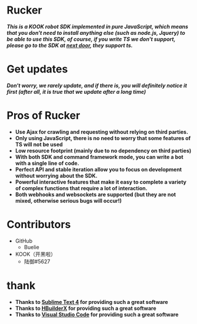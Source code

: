 # Rucker
***This is a KOOK robot SDK implemented in pure JavaScript, which means that you don't need to install anything else (such as node.js, Jquery) to be able to use this SDK, of course, if you write TS we don't support, please go to the SDK at [next door](https://github.com/fi6/kBotify), they support ts.***

# Get updates
***Don't worry, we rarely update, and if there is, you will definitely notice it first (after all, it is true that we update after a long time)***

# Pros of Rucker

* **Use Ajax for crawling and requesting without relying on third parties.**
* **Only using JavaScript, there is no need to worry that some features of TS will not be used**
* **Low resource footprint (mainly due to no dependency on third parties)**
* **With both SDK and command framework mode, you can write a bot with a single line of code.**
* **Perfect API and stable iteration allow you to focus on development without worrying about the SDK.**
* **Powerful interactive features that make it easy to complete a variety of complex functions that require a lot of interaction.**
* **Both webhooks and websockets are supported (but they are not mixed, otherwise serious bugs will occur!)**

# Contributors

* GitHub
  * Buelie
* KOOK（开黑啦）
  * 陆御#5627
  
# thank
* **Thanks to [Sublime Text 4](https://www.sublimetext.com/) for providing such a great software**
* **Thanks to [HBuilderX](https://dcloud.io/hbuilderx.html) for providing such a great software**
* **Thanks to [Visual Studio Code](https://code.visualstudio.com/) for providing such a great software**
